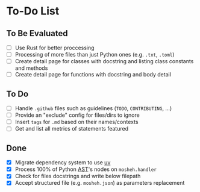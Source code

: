 # To-Do List

## To Be Evaluated

- [ ] Use Rust for better proccessing
- [ ] Processing of more files than just Python ones (e.g. `.txt`, `.toml`)
- [ ] Create detail page for classes with docstring and listing class constants and methods
- [ ] Create detail page for functions with docstring and body detail

## To Do

- [ ] Handle `.github` files such as guidelines (`TODO`, `CONTRIBUTING`, ...)
- [ ] Provide an "exclude" config for files/dirs to ignore
- [ ] Insert `tags` for `.md` based on their names/contexts
- [ ] Get and list all metrics of statements featured

## Done

- [x] Migrate dependency system to use [uv](https://docs.astral.sh/uv/)
- [x] Process 100% of Python [AST](https://docs.python.org/3/library/ast.html)'s nodes on `mosheh.handler`
- [x] Check for files docstrings and write below filepath
- [x] Accept structured file (e.g. `mosheh.json`) as parameters replacement
